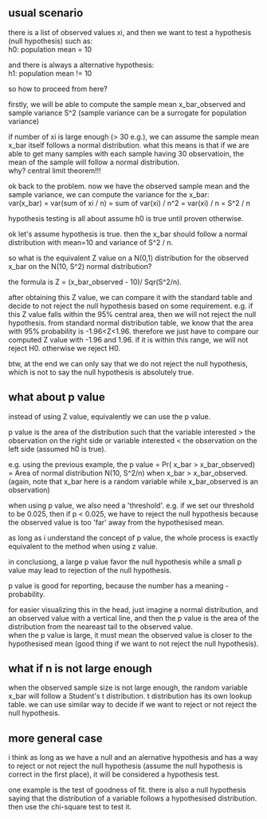 usual scenario
-----------------------

there is a list of observed values xi,
and then we want to test a hypothesis (null hypothesis) such as:  
h0: population mean = 10

and there is always a alternative hypothesis:  
h1: population mean != 10

so how to proceed from here?

firstly, we will be able to compute the sample mean x_bar_observed and sample variance S^2 (sample variance can be a surrogate for population variance)

if number of xi is large enough (> 30 e.g.), we can assume the sample mean x_bar itself follows a normal distribution.
what this means is that if we are able to get many samples with each sample having 30 observatioin,
the mean of the sample will follow a normal distribution.  
why? central limit theorem!!!

ok back to the problem.
now we have the observed sample mean and the sample variance,
we can compute the variance for the x_bar:  
var(x_bar) = var(sum of xi / n) = sum of var(xi) / n^2 = var(xi) / n = S^2 / n

hypothesis testing is all about assume h0 is true until proven otherwise.

ok let's assume hypothesis is true. then the x_bar should follow a normal distribution with mean=10 and variance of S^2 / n.

so what is the equivalent Z value on a N(0,1) distribution for the observed x_bar on the N(10, S^2) normal distribution?

the formula is Z = (x_bar_observed - 10)/ Sqr(S^2/n).  

after obtaining this Z value, we can compare it with the standard table and decide to not reject the null hypothesis based on some requirement.
e.g. if this Z value falls within the 95% central area, then we will not reject the null hypothesis.
from standard normal distribution table, we know that the area with 95% probability is -1.96<Z<1.96.
therefore we just have to compare our computed Z value with -1.96 and 1.96.
if it is within this range, we will not reject H0. otherwise we reject H0.

btw, at the end we can only say that we do not reject the null hypothesis,
which is not to say the null hypothesis is absolutely true.


what about p value
----------------------------

instead of using Z value, equivalently we can use the p value.

p value is the area of the distribution such that the variable interested > the observation on the right side or variable interested < the observation on the left side (assumed h0 is true).

e.g. using the previous example,
the p value = Pr( x_bar > x_bar_observed) = Area of normal distribution N(10, S^2/n) when x_bar > x_bar_observed.
(again, note that x_bar here is a random variable while x_bar_observed is an observation)

when using p value, we also need a 'threshold'.
e.g. if we set our threshold to be 0.025,
then if p < 0.025, we have to reject the null hypothesis because the observed value is too 'far' away from the hypothesised mean.

as long as i understand the concept of p value, the whole process is exactly equivalent to the method when using z value.

in conclusiong, a large p value favor the null hypothesis while a small p value may lead to rejection of the null hypothesis.

p value is good for reporting, because the number has a meaning - probability.

for easier visualizing this in the head, just imagine a normal distribution, and an observed value with a vertical line,
and then the p value is the area of the distribution from the neareast tail to the observed value.  
when the p value is large, it must mean the observed value is closer to the hypothesised mean (good thing if we want to not reject the null hypothesis).


what if n is not large enough
-------------------------------------

when the observed sample size is not large enough, the random variable x_bar will follow a Student's t distribution.
t distribution has its own lookup table.
we can use similar way to decide if we want to reject or not reject the null hypothesis.


more general case
-----------------------------------

i think as long as we have a null and an alernative hypothesis and has a way to reject or not reject the null hypothesis (assume the null hypothesis is correct in the first place),
it will be considered a hypothesis test.

one example is the test of goodness of fit.
there is also a null hypothesis saying that the distribution of a variable follows a hypothesised distribution.
then use the chi-square test to test it.
